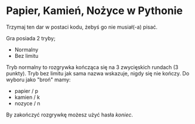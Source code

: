 # Papier, Kamień, Nożyce w Pythonie
Trzymaj ten dar w postaci kodu, żebyś go nie musiał(-a) pisać.

Gra posiada 2 tryby; 
- Normalny
- Bez limitu

Tryb normalny to rozgrywka kończąca się na 3 zwycięskich rundach (3 punkty). Tryb bez limitu jak sama nazwa wskazuje, nigdy się nie kończy.
Do wyboru jako "broń" mamy:
- papier / p
- kamien / k
- nozyce / n

By zakończyć rozgrywkę możesz użyć hasła *koniec*.